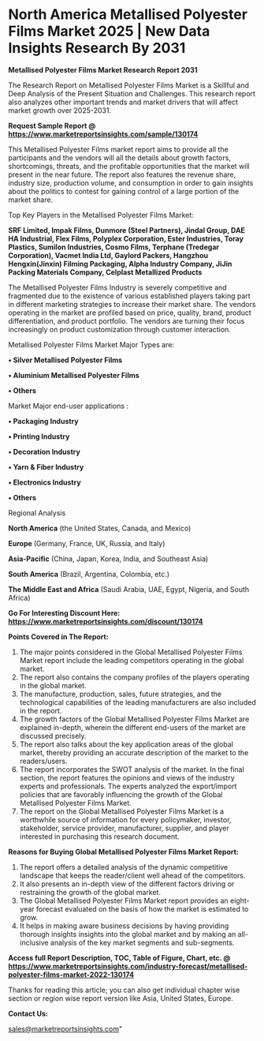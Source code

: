 # North America Metallised Polyester Films Market 2025 | New Data Insights Research By 2031

<strong>Metallised Polyester Films Market Research Report 2031</strong>

The Research Report on Metallised Polyester Films Market is a Skillful and Deep Analysis of the Present Situation and Challenges. This research report also analyzes other important trends and market drivers that will affect market growth over 2025-2031.

<strong>Request Sample Report @ <a href=https://www.marketreportsinsights.com/sample/130174>https://www.marketreportsinsights.com/sample/130174</a></strong>

This Metallised Polyester Films market report aims to provide all the participants and the vendors will all the details about growth factors, shortcomings, threats, and the profitable opportunities that the market will present in the near future. The report also features the revenue share, industry size, production volume, and consumption in order to gain insights about the politics to contest for gaining control of a large portion of the market share.

Top Key Players in the Metallised Polyester Films Market:

<strong>SRF Limited, Impak Films, Dunmore (Steel Partners), Jindal Group, DAE HA Industrial, Flex Films, Polyplex Corporation, Ester Industries, Toray Plastics, Sumilon Industries, Cosmo Films, Terphane (Tredegar Corporation), Vacmet India Ltd, Gaylord Packers, Hangzhou Hengxin(Jinxin) Filming Packaging, Alpha Industry Company, JiJin Packing Materials Company, Celplast Metallized Products</strong>

The Metallised Polyester Films Industry is severely competitive and fragmented due to the existence of various established players taking part in different marketing strategies to increase their market share. The vendors operating in the market are profiled based on price, quality, brand, product differentiation, and product portfolio. The vendors are turning their focus increasingly on product customization through customer interaction.

Metallised Polyester Films Market Major Types are:

<strong>• Silver Metallised Polyester Films

• Aluminium Metallised Polyester Films

• Others</strong>

Market Major end-user applications :

<strong>• Packaging Industry

• Printing Industry

• Decoration Industry

• Yarn & Fiber Industry

• Electronics Industry

• Others</strong>

Regional Analysis

</u><strong><b>North America</b></strong> (the United States, Canada, and Mexico)

<strong><b>Europe </b></strong>(Germany, France, UK, Russia, and Italy)

<strong><b>Asia-Pacific</b></strong> (China, Japan, Korea, India, and Southeast Asia)

<strong><b>South America</b></strong> (Brazil, Argentina, Colombia, etc.)

<strong><b>The Middle East and Africa</b></strong> (Saudi Arabia, UAE, Egypt, Nigeria, and South Africa)

<strong>Go For Interesting Discount Here: <a href=https://www.marketreportsinsights.com/discount/130174>https://www.marketreportsinsights.com/discount/130174</a></strong>

<strong>Points Covered in The Report:</strong>
<ol>
  <li>The major points considered in the Global Metallised Polyester Films Market report include the leading competitors operating in the global market.</li>
  <li>The report also contains the company profiles of the players operating in the global market.</li>
  <li>The manufacture, production, sales, future strategies, and the technological capabilities of the leading manufacturers are also included in the report.</li>
  <li>The growth factors of the Global Metallised Polyester Films Market are explained in-depth, wherein the different end-users of the market are discussed precisely.</li>
  <li>The report also talks about the key application areas of the global market, thereby providing an accurate description of the market to the readers/users.</li>
  <li>The report incorporates the SWOT analysis of the market. In the final section, the report features the opinions and views of the industry experts and professionals. The experts analyzed the export/import policies that are favorably influencing the growth of the Global Metallised Polyester Films Market.</li>
  <li>The report on the Global Metallised Polyester Films Market is a worthwhile source of information for every policymaker, investor, stakeholder, service provider, manufacturer, supplier, and player interested in purchasing this research document.</li>
</ol>
<strong>Reasons for Buying Global Metallised Polyester Films Market Report:</strong>

<ol>
  <li>The report offers a detailed analysis of the dynamic competitive landscape that keeps the reader/client well ahead of the competitors.</li>
  <li>It also presents an in-depth view of the different factors driving or restraining the growth of the global market.</li>
  <li>The Global Metallised Polyester Films Market report provides an eight-year forecast evaluated on the basis of how the market is estimated to grow.</li>
  <li>It helps in making aware business decisions by having providing thorough insights insights into the global market and by making an all-inclusive analysis of the key market segments and sub-segments.</li>
</ol>
<strong>Access full Report Description, TOC, Table of Figure, Chart, etc. @ <a href=https://www.marketreportsinsights.com/industry-forecast/metallised-polyester-films-market-2022-130174>https://www.marketreportsinsights.com/industry-forecast/metallised-polyester-films-market-2022-130174</a></strong>


Thanks for reading this article; you can also get individual chapter wise section or region wise report version like Asia, United States, Europe.

<strong>Contact Us:</strong>

sales@marketreportsinsights.com"
